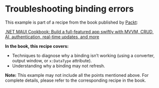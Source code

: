 # Troubleshooting binding errors
This example is part of a recipe from the book published by [Packt](https://www.packtpub.com/en-us?utm_source=github):

[.NET MAUI Cookbook: Build a full-featured app swiftly with MVVM, CRUD, AI, authentication, real-time updates, and more](https://www.amazon.com/NET-MAUI-Cookbook-authentication-interactivity/dp/1835461123)

**In the book, this recipe covers:**
* Techniques to diagnose why a binding isn’t working (using a converter, output window, or `x:DataType` attribute).
* Understanding why a binding may not refresh.

**Note:** This example may not include all the points mentioned above. For complete details, please refer to the corresponding recipe in the book.
